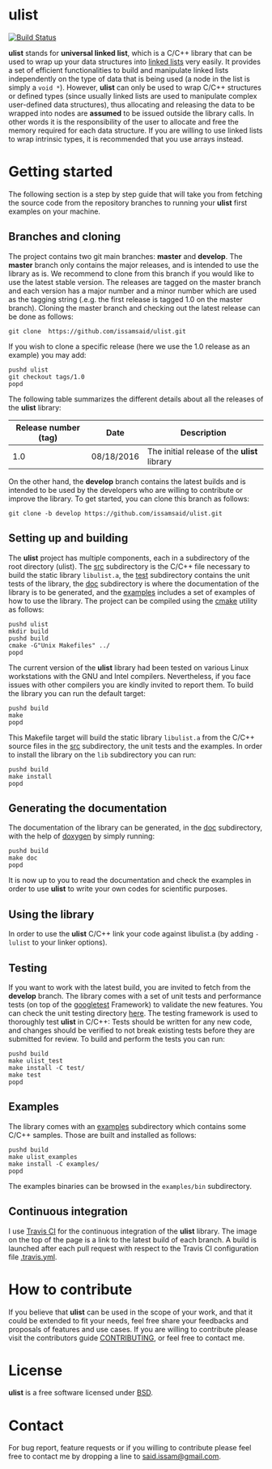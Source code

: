 # ulist
[![Build Status](https://travis-ci.org/issamsaid/ulist.svg?branch=master)](https://travis-ci.org/issamsaid/ulist)

**ulist** stands for **universal linked list**, which is a C/C++
library that can be used to wrap up your data structures into 
[linked lists](https://en.wikipedia.org/wiki/Linked_list) very easily. 
It provides a set of efficient functionalities to build and 
manipulate linked lists independently on the type of data that is being 
used (a node in the list is simply a `void *`). 
However, **ulist** can only be used to wrap C/C++ structures or defined 
types (since usually linked lists are used to manipulate complex user-defined 
data structures), thus allocating and releasing the data to be wrapped into 
nodes are **assumed** to be issued outside the library calls. In other words
it is the responsibility of the user to allocate and free the memory required
for each data structure. If you are willing to use linked lists to wrap 
intrinsic types, it is recommended that you use arrays instead.

# Getting started
The following section is a step by step guide that will take you from fetching
the source code from the repository branches to running your **ulist** first 
examples on your machine.

## Branches and cloning
The project contains two git main branches: **master** and **develop**. 
The **master** branch only contains the major releases, and 
is intended to use the library as is.
We recommend to clone from this branch if you would like to use 
the latest stable version. 
The releases are tagged on the master branch and each version has a major
number and a minor number which are used as the tagging string (.e.g. the 
first release is tagged 1.0 on the master branch).
Cloning the master branch and checking out the latest release can
be done as follows:
```
git clone  https://github.com/issamsaid/ulist.git
```
If you wish to clone a specific release (here we use the 1.0 release as
an example) you may add:
```
pushd ulist
git checkout tags/1.0
popd
``` 
The following table summarizes the different details about all the 
releases of the **ulist** library:</br>

Release number (tag)  | Date         | Description                                    
--------------------- | ------------ | -----------------------------------------------
1.0                   | 08/18/2016   | The initial release of the <b>ulist</b> library

On the other hand, the **develop** branch contains the latest builds and is
intended to be used by the developers who are willing to contribute or improve 
the library. To get started, you can clone this branch as follows:
```
git clone -b develop https://github.com/issamsaid/ulist.git
```

## Setting up and building
The **ulist** project has multiple components, each in a subdirectory of the
root directory (ulist). The [src](https://github.com/issamsaid/ulist/tree/master/src)
subdirectory is the C/C++ file necessary to build the static library 
`libulist.a`, the [test](https://github.com/issamsaid/ulist/tree/master/test) subdirectory contains the unit tests of the library, 
 the [doc](https://github.com/issamsaid/ulist/tree/master/doc) subdirectory is 
 where the documentation of the library is to be generated,
 and the [examples](https://github.com/issamsaid/ulist/tree/master/examples) includes a set of examples of how to use the library.
The project can be compiled using the [cmake](https://cmake.org/) utility
 as follows:
```
pushd ulist
mkdir build
pushd build
cmake -G"Unix Makefiles" ../
popd
```
The current version of the <b>ulist</b> library had been tested on various Linux 
workstations with the GNU and Intel compilers. Nevertheless, if you face issues 
with other compilers you are kindly invited to report them.
To build the library you can run the default target:
```
pushd build
make 
popd 
```
This Makefile target will build the static library `libulist.a` from the C/C++ 
source files in the [src](https://github.com/issamsaid/ulist/tree/master/src)
subdirectory, the unit tests and the examples. 
In order to install the library on the `lib` subdirectory you can run:
```
pushd build
make install
popd
```

## Generating the documentation
The documentation of the library can be generated, in the [doc](https://github.com/issamsaid/ulist/tree/master/doc) subdirectory,
with the help of [doxygen](http://www.stack.nl/~dimitri/doxygen/) by simply running:
```
pushd build
make doc
popd
```
It is now up to you to read the documentation and check the examples in order 
to use <b>ulist</b> to write your own codes for scientific purposes.

## Using the library
In order to use the <b>ulist</b> C/C++ link your code against libulist.a 
(by adding `-lulist` to your linker options).<br/>

## Testing
If you want to work with the latest build, you are invited to fetch from the 
**develop** branch. The library comes with a set of unit tests and performance 
tests (on top of the [googletest](https://github.com/google/googletest/) 
Framework) to validate the new features. You can check the unit testing 
directory [here](https://github.com/issamsaid/ulist/tree/master/test).
The testing framework is used to thoroughly test <b>ulist</b> in C/C++: 
Tests should be written for any new code, and changes should be verified to not 
break existing tests before they are submitted for review. 
To build and perform the tests you can run:
```
pushd build
make ulist_test
make install -C test/
make test
popd
```

## Examples
The library comes with an 
[examples](https://github.com/issamsaid/ulist/tree/master/examples)
subdirectory which contains some C/C++ samples. Those are built
and installed as follows:
```
pushd build
make ulist_examples
make install -C examples/
popd
```
The examples binaries can be browsed in the `examples/bin` subdirectory.

## Continuous integration
I use [Travis CI](https://travis-ci.org/issamsaid/ulist) for the continuous 
integration of the <b>ulist</b> library. The image on the top of the page is a
link to the latest build of each branch.
A build is launched after each pull request with respect to the Travis CI 
configuration file 
[.travis.yml](https://github.com/issamsaid/ulist/tree/master/.travis.yml).

# How to contribute
If you believe that <b>ulist</b> can be used in the scope of your work,
and that it could be extended to fit your needs, feel free share 
your feedbacks and proposals of features and use cases. 
If you are willing to contribute please visit the contributors guide
[CONTRIBUTING](https://github.com/issamsaid/ulist/tree/master/CONTRIBUTING.md),
or feel free to contact me.

# License
<b>ulist</b> is a free software licensed under 
[BSD](https://github.com/issamsaid/ulist/tree/master/LICENSE.md).

# Contact
For bug report, feature requests or if you willing to contribute please 
feel free to contact me by dropping a line to said.issam@gmail.com.